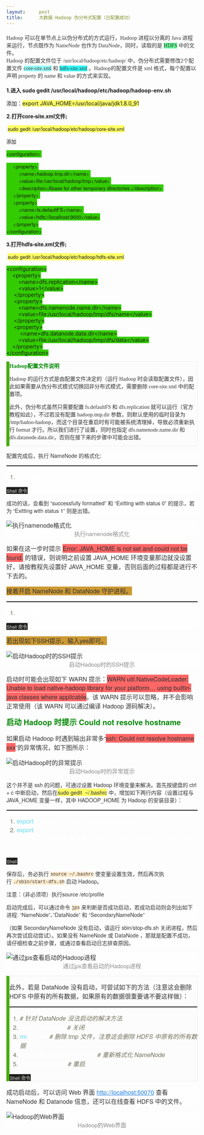 ```yaml
---
layout:     post
title:      大数据-Hadoop 伪分布式配置（已配置成功）
---
```

<div id="article_content" class="article_content clearfix csdn-tracking-statistics" data-pid="blog" data-mod="popu_307" data-dsm="post">
								            <link rel="stylesheet" href="https://csdnimg.cn/release/phoenix/template/css/ck_htmledit_views-f76675cdea.css">
						<div class="htmledit_views" id="content_views">
                
<p></p>
<h4 style="color:rgb(51,51,51);"><span style="font-weight:normal;"><span style="font-family:SimSun;font-size:14px;"><span style="background-color:rgb(254,254,254);">Hadoop 可以在单节点上以伪分布式的方式运行，Hadoop 进程以分离的 Java 进程来运行，节点既作为 NameNode
 也作为 DataNode，同时，读取的是 </span><span style="background-color:rgb(102,255,153);">HDFS</span><span style="background-color:rgb(254,254,254);"> 中的文件。</span><br></span><span style="font-size:14px;"><span style="font-family:SimSun;"><span style="background-color:rgb(254,254,254);">Hadoop 的配置文件位于 /usr/local/hadoop/etc/hadoop/ 中，伪分布式需要修改2个配置文件 </span><span style="background-color:rgb(153,255,255);">core-site.xml</span><span style="background-color:rgb(254,254,254);"> 和 </span><span style="background-color:rgb(51,255,255);">hdfs-site.xml</span><span style="background-color:rgb(254,254,254);"> 。Hadoop的配置文件是
 xml 格式，每个配置以声明 property 的 name 和 value 的方式来实现</span></span><span style="font-family:SimHei;background-color:rgb(254,254,254);">。</span></span></span></h4>
<p></p>
<p><span style="font-size:14px;"><strong>1.进入 sudo gedit /usr/local/hadoop/etc/hadoop/hadoop-env.sh</strong></span></p>
<p>添加：<span style="background-color:rgb(255,255,102);">export JAVA_HOME=/usr/local/java/jdk1.8.0_91</span></p>
<p><span style="font-size:14px;"><strong>2.<span style="font-family:'Helvetica Neue', Helvetica, Arial, sans-serif;background-color:rgb(245,245,245);">打开core-site.xml文件;</span></strong></span></p>
<p><span style="font-family:'Helvetica Neue', Helvetica, Arial, sans-serif;font-size:13px;background-color:rgb(245,245,245);"> </span><span style="font-family:'Helvetica Neue', Helvetica, Arial, sans-serif;font-size:13px;"><span style="background-color:rgb(255,255,102);">sudo
 gedit /usr/local/hadoop/etc/hadoop/<span style="font-family:'Helvetica Neue', Helvetica, Arial, sans-serif;font-size:13px;">core-site.xml</span></span><br></span></p>
<p><span style="font-family:'Helvetica Neue', Helvetica, Arial, sans-serif;font-size:13px;background-color:rgb(245,245,245);"><span style="font-family:'Helvetica Neue', Helvetica, Arial, sans-serif;font-size:13px;background-color:rgb(245,245,245);">添加</span></span></p>
<p><span style="font-family:'Helvetica Neue', Helvetica, Arial, sans-serif;font-size:13px;background-color:rgb(51,204,0);">&lt;configuration&gt; </span></p>
<p><span style="font-family:'Helvetica Neue', Helvetica, Arial, sans-serif;font-size:13px;"><span style="font-family:'Helvetica Neue', Helvetica, Arial, sans-serif;font-size:13px;"><span style="background-color:rgb(51,204,0);">     &lt;property&gt; <br>
         &lt;name&gt;hadoop.tmp.dir&lt;/name&gt; <br>
         &lt;value&gt;file:/usr/local/hadoop/tmp&lt;/value&gt; <br>
         &lt;description&gt;Abase for other temporary directories.&lt;/description&gt; <br>
     &lt;/property&gt; <br>
     &lt;property&gt;<br>
         &lt;name&gt;fs.defaultFS&lt;/name&gt; <br>
         &lt;value&gt;hdfs://localhost:9000&lt;/value&gt;<br>
     &lt;/property&gt;<br>
&lt;/configuration&gt;</span><br></span></span></p>
<p><span style="font-family:'Helvetica Neue', Helvetica, Arial, sans-serif;"><span style="font-family:'Helvetica Neue', Helvetica, Arial, sans-serif;"><span style="background-color:rgb(245,245,245);"><strong><span style="font-size:14px;">3.打开hdfs-site.xml文件;</span></strong></span></span></span></p>
<p style="font-size:13px;"><span style="background-color:rgb(245,245,245);font-family:'Helvetica Neue', Helvetica, Arial, sans-serif;font-size:13px;"> </span><span style="font-family:'Helvetica Neue', Helvetica, Arial, sans-serif;font-size:13px;background-color:rgb(255,255,102);">sudo
 gedit /usr/local/hadoop/etc/hadoop/hdfs-site.xml</span></p>
<p><span style="background-color:rgb(51,204,0);">&lt;configuration&gt;<br>
    &lt;property&gt;<br>
        &lt;name&gt;dfs.replication&lt;/name&gt;<br>
        &lt;value&gt;1&lt;/value&gt;<br>
     &lt;/property&gt;<br>
     &lt;property&gt;<br>
        &lt;name&gt;dfs.namenode.name.dir&lt;/name&gt;<br>
        &lt;value&gt;file:/usr/local/hadoop/tmp/dfs/name&lt;/value&gt;<br>
     &lt;/property&gt;<br>
     &lt;property&gt;<br>
         &lt;name&gt;dfs.datanode.data.dir&lt;/name&gt;<br>
        &lt;value&gt;file:/usr/local/hadoop/tmp/dfs/data&lt;/value&gt;<br>
    &lt;/property&gt;<br>
&lt;/configuration&gt;</span><br></p>
<p></p>
<div class="callout callout-note" style="border-width:1px 1px 1px 8px;border-style:solid;border-color:rgb(238,238,238) rgb(238,238,238) rgb(238,238,238) rgb(71,173,9);background:rgb(252,252,252);color:rgb(51,51,51);">
<span class="callout-title" style="font-weight:bold;color:rgb(0,136,0);"><span style="font-family:SimHei;font-size:14px;">Hadoop配置文件说明</span></span>
<p></p>
<p><span style="font-family:SimHei;font-size:14px;">Hadoop 的运行方式是由配置文件决定的（运行 Hadoop 时会读取配置文件），因此如果需要从伪分布式模式切换回非分布式模式，需要删除 core-site.xml 中的配置项。</span></p>
<p><span style="font-family:SimHei;font-size:14px;">此外，伪分布式虽然只需要配置 fs.defaultFS 和 dfs.replication 就可以运行（官方教程如此），不过若没有配置 hadoop.tmp.dir 参数，则默认使用的临时目录为 /tmp/hadoo-hadoop，而这个目录在重启时有可能被系统清理掉，导致必须重新执行 format 才行。所以我们进行了设置，同时也指定
 dfs.namenode.name.dir 和 dfs.datanode.data.dir，否则在接下来的步骤中可能会出错。</span></p>
</div>
<p></p>
<p style="color:rgb(51,51,51);font-family:'Helvetica Neue', Helvetica, Arial, sans-serif;background-color:rgb(254,254,254);">
<span style="font-size:14px;">配置完成后，执行 NameNode 的格式化:</span></p>
<div class="code-pretty-container" style="color:rgb(51,51,51);font-family:'Helvetica Neue', Helvetica, Arial, sans-serif;font-size:16px;background-color:rgb(254,254,254);">
<pre class="prettyprint linenums lang-bash prettyprinted" style="overflow:auto;font-family:consolas, menlo, courier, monospace;line-height:20px;background-color:rgb(39,40,34);border:1px solid rgb(11,12,10);"></pre><ol class="linenums" style="color:rgb(117,113,94);list-style-position:inside !important;"><li class="L0" style="list-style:decimal;"><span class="pln" style="color:rgb(255,255,255);">./bin/hdfs namenode -format</span></li></ol>
<div class="code-pretty-toolbar" style="font-size:12px;color:rgb(221,221,221);">
<span class="title" style="display:inline-block;vertical-align:top;background-color:rgb(30,31,26);border-top:1px solid rgb(11,12,10);border-right:1px solid rgb(11,12,10);border-left:1px solid rgb(11,12,10);border-bottom:none;">Shell
 命令</span><a title="复制代码" class="tool clipboard" style="background:0px 0px;color:rgb(119,119,119);display:inline-block;vertical-align:top;font-size:16px;width:24px;"><span class="fa fa-files-o"></span></a><a title="查看纯文本代码" class="tool view-source" style="background:0px 0px;color:rgb(119,119,119);display:inline-block;vertical-align:top;font-size:16px;width:24px;"><span class="fa fa-code"></span></a><span class="msg" style="display:inline-block;vertical-align:top;color:rgb(39,40,34);line-height:28px;margin-left:10px;"></span></div>
</div>
<p style="color:rgb(51,51,51);font-family:'Helvetica Neue', Helvetica, Arial, sans-serif;background-color:rgb(254,254,254);">
<span style="font-size:14px;">成功的话，会看到 “successfully formatted” 和 “Exitting with status 0” 的提示，若为 “Exitting with status 1” 则是出错。</span></p>
<p style="color:rgb(51,51,51);font-family:'Helvetica Neue', Helvetica, Arial, sans-serif;font-size:16px;background-color:rgb(254,254,254);">
<img src="http://cdn.powerxing.com/imgs/install-hadoop-14-namenode-format.png" alt="执行namenode格式化" style="border:0px;vertical-align:middle;display:block;"><span class="img-caption" style="display:block;text-align:center;font-size:15px;color:rgb(141,141,141);">执行namenode格式化</span></p>
<p style="color:rgb(51,51,51);font-family:'Helvetica Neue', Helvetica, Arial, sans-serif;font-size:16px;">
<span style="background-color:rgb(254,254,254);">如果在这一步时提示 </span><span style="background-color:rgb(255,102,102);">Error: JAVA_HOME is not set and could not be found.</span><span style="background-color:rgb(254,254,254);"> 的错误，则说明之前设置 JAVA_HOME 环境变量那边就没设置好，请按教程先设置好
 JAVA_HOME 变量，否则后面的过程都是进行不下去的。</span></p>
<p style="color:rgb(51,51,51);font-family:'Helvetica Neue', Helvetica, Arial, sans-serif;font-size:16px;">
<span style="background-color:rgb(204,153,51);">接着开启 NameNode 和 DataNode 守护进程。</span></p>
<div class="code-pretty-container" style="color:rgb(51,51,51);font-family:'Helvetica Neue', Helvetica, Arial, sans-serif;font-size:16px;background-color:rgb(254,254,254);">
<pre class="prettyprint linenums lang-bash prettyprinted" style="overflow:auto;font-family:consolas, menlo, courier, monospace;line-height:20px;background-color:rgb(39,40,34);border:1px solid rgb(11,12,10);"></pre><ol class="linenums" style="color:rgb(117,113,94);list-style-position:inside !important;"><li class="L0" style="list-style:decimal;"><span class="pln" style="color:rgb(255,255,255);">./sbin/start-dfs.sh</span></li></ol>
<div class="code-pretty-toolbar" style="font-size:12px;color:rgb(221,221,221);">
<span class="title" style="display:inline-block;vertical-align:top;background-color:rgb(30,31,26);border-top:1px solid rgb(11,12,10);border-right:1px solid rgb(11,12,10);border-left:1px solid rgb(11,12,10);border-bottom:none;">Shell
 命令</span><a title="复制代码" class="tool clipboard" style="background:0px 0px;color:rgb(119,119,119);display:inline-block;vertical-align:top;font-size:16px;width:24px;"><span class="fa fa-files-o"></span></a><a title="查看纯文本代码" class="tool view-source" style="background:0px 0px;color:rgb(119,119,119);display:inline-block;vertical-align:top;font-size:16px;width:24px;"><span class="fa fa-code"></span></a><span class="msg" style="display:inline-block;vertical-align:top;color:rgb(39,40,34);line-height:28px;margin-left:10px;"></span></div>
</div>
<p style="color:rgb(51,51,51);font-family:'Helvetica Neue', Helvetica, Arial, sans-serif;font-size:16px;">
<span style="background-color:rgb(204,153,51);">若出现如下SSH提示，输入yes即可。</span></p>
<p style="color:rgb(51,51,51);font-family:'Helvetica Neue', Helvetica, Arial, sans-serif;font-size:16px;background-color:rgb(254,254,254);">
<img src="http://cdn.powerxing.com/imgs/install-hadoop-15-ssh-continue.png" alt="启动Hadoop时的SSH提示" style="border:0px;vertical-align:middle;display:block;"><span class="img-caption" style="display:block;text-align:center;font-size:15px;color:rgb(141,141,141);">启动Hadoop时的SSH提示</span></p>
<p style="color:rgb(51,51,51);font-family:'Helvetica Neue', Helvetica, Arial, sans-serif;font-size:16px;">
<span style="background-color:rgb(254,254,254);">启动时可能会出现如下 WARN 提示：</span><span style="background-color:rgb(255,102,102);">WARN util.NativeCodeLoader: Unable to load native-hadoop library for your platform… using builtin-java classes where applicable</span><span style="background-color:rgb(254,254,254);">。</span><span style="background-color:rgb(254,254,254);">该
 WARN 提示可以忽略，并不会影响正常使用</span><span style="background-color:rgb(254,254,254);">（该 WARN 可以通过编译 Hadoop 源码解决）。</span></p>
<span class="callout-title" style="font-weight:bold;font-size:20px;color:rgb(0,136,0);font-family:'Helvetica Neue', Helvetica, Arial, sans-serif;">启动 Hadoop 时提示 Could not resolve hostname</span>
<p style="color:rgb(51,51,51);font-family:'Helvetica Neue', Helvetica, Arial, sans-serif;font-size:16px;">
</p>
<p style="color:rgb(51,51,51);font-family:'Helvetica Neue', Helvetica, Arial, sans-serif;font-size:16px;">
如果启动 Hadoop 时遇到输出非常多“<span style="background-color:rgb(255,102,102);">ssh: Could not resolve hostname xxx</span>”的异常情况，如下图所示：</p>
<p style="color:rgb(51,51,51);font-family:'Helvetica Neue', Helvetica, Arial, sans-serif;font-size:16px;">
<img src="http://cdn.powerxing.com/imgs/install-hadoop-15-resolve-hostname.png" alt="启动Hadoop时的异常提示" style="border:0px;vertical-align:middle;display:block;"><span class="img-caption" style="display:block;text-align:center;font-size:15px;color:rgb(141,141,141);">启动Hadoop时的异常提示</span></p>
<p style="color:rgb(51,51,51);font-family:'Helvetica Neue', Helvetica, Arial, sans-serif;">
<span style="font-size:14px;">这个并不是 ssh 的问题，可通过设置 Hadoop 环境变量来解决。首先按键盘的 <span>ctrl + c</span> 中断启动，然后在<span style="background-color:rgb(255,255,102);">sudo gedit  ~/.bashrc</span> 中，增加如下两行内容（设置过程与 JAVA_HOME 变量一样，其中 HADOOP_HOME 为 Hadoop 的安装目录）：</span></p>
<div class="code-pretty-container" style="color:rgb(51,51,51);font-family:'Helvetica Neue', Helvetica, Arial, sans-serif;font-size:16px;">
<pre class="prettyprint linenums lang-shell prettyprinted" style="overflow:auto;font-family:consolas, menlo, courier, monospace;line-height:20px;background-color:rgb(39,40,34);border:1px solid rgb(11,12,10);"></pre><ol class="linenums" style="color:rgb(117,113,94);list-style-position:inside !important;"><li class="L0" style="list-style:decimal;"><span class="kwd" style="color:rgb(102,217,239);">export </span><span class="pln" style="color:rgb(255,255,255);">HADOOP_HOME=/usr/local/hadoop</span></li><li class="L1" style="list-style:decimal;"><span class="kwd" style="color:rgb(102,217,239);">export </span><span class="pln" style="color:rgb(255,255,255);">HADOOP_COMMON_LIB_NATIVE_DIR=$HADOOP_HOME/lib/native</span></li></ol>
<div class="code-pretty-toolbar" style="font-size:12px;color:rgb(221,221,221);">
<span class="title" style="display:inline-block;vertical-align:top;background-color:rgb(30,31,26);border-top:1px solid rgb(11,12,10);border-right:1px solid rgb(11,12,10);border-left:1px solid rgb(11,12,10);border-bottom:none;">Shell</span><a title="复制代码" class="tool clipboard" style="background:0px 0px;color:rgb(119,119,119);display:inline-block;vertical-align:top;font-size:16px;width:24px;"><span class="fa fa-files-o"></span></a><a title="查看纯文本代码" class="tool view-source" style="background:0px 0px;color:rgb(119,119,119);display:inline-block;vertical-align:top;font-size:16px;width:24px;"><span class="fa fa-code"></span></a><span class="msg" style="display:inline-block;vertical-align:top;color:rgb(39,40,34);line-height:28px;margin-left:10px;"></span></div>
</div>
<p style="color:rgb(51,51,51);font-family:'Helvetica Neue', Helvetica, Arial, sans-serif;">
<span style="font-size:14px;">保存后，务必执行 <code style="font-family:Menlo, Monaco, Consolas, 'Courier New', monospace;background-color:rgb(254,233,204);vertical-align:middle;">source ~/.bashrc</code> 使变量设置生效，然后再次执行 <code style="font-family:Menlo, Monaco, Consolas, 'Courier New', monospace;background-color:rgb(254,233,204);vertical-align:middle;">./sbin/start-dfs.sh</code> 启动
 Hadoop。</span></p>
<p style="color:rgb(51,51,51);font-family:'Helvetica Neue', Helvetica, Arial, sans-serif;">
<span style="font-size:14px;">注意：（非必须项）执行source /etc/profile</span></p>
<p style="color:rgb(51,51,51);font-family:'Helvetica Neue', Helvetica, Arial, sans-serif;">
</p>
<p style="color:rgb(51,51,51);font-family:'Helvetica Neue', Helvetica, Arial, sans-serif;background-color:rgb(254,254,254);">
<span style="font-size:14px;">启动完成后，可以通过命令 <code style="font-family:Menlo, Monaco, Consolas, 'Courier New', monospace;background-color:rgb(254,233,204);vertical-align:middle;">jps</code> 来判断是否成功启动，若成功启动则会列出如下进程: “NameNode”、”DataNode” 和 “SecondaryNameNode”</span></p>
<p style="color:rgb(51,51,51);font-family:'Helvetica Neue', Helvetica, Arial, sans-serif;background-color:rgb(254,254,254);">
<span style="font-size:14px;">（如果 SecondaryNameNode 没有启动，请运行 sbin/stop-dfs.sh 关闭进程，然后再次尝试启动尝试）。如果没有 NameNode 或 DataNode ，那就是配置不成功，请仔细检查之前步骤，或通过查看启动日志排查原因。</span></p>
<p style="font-size:16px;color:rgb(51,51,51);font-family:'Helvetica Neue', Helvetica, Arial, sans-serif;background-color:rgb(254,254,254);">
<img src="http://cdn.powerxing.com/imgs/install-hadoop-16-jps.png" alt="通过jps查看启动的Hadoop进程" style="border:0px;vertical-align:middle;display:block;"><span class="img-caption" style="display:block;text-align:center;font-size:15px;color:rgb(141,141,141);">通过jps查看启动的Hadoop进程</span></p>
<div class="callout callout-tips" style="font-size:16px;border-width:1px 1px 1px 8px;border-style:solid;border-color:rgb(238,238,238) rgb(238,238,238) rgb(238,238,238) rgb(71,173,9);background:rgb(252,252,252);color:rgb(51,51,51);font-family:'Helvetica Neue', Helvetica, Arial, sans-serif;">
<p>此外，<span>若是 DataNode 没有启动</span>，可尝试如下的方法（注意这会删除 HDFS 中原有的所有数据，如果原有的数据很重要请不要这样做）：</p>
<div class="code-pretty-container">
<pre class="prettyprint linenums lang-bash prettyprinted" style="overflow:auto;font-family:consolas, menlo, courier, monospace;line-height:20px;background-color:rgb(39,40,34);border:1px solid rgb(11,12,10);"></pre><ol class="linenums" style="color:rgb(117,113,94);list-style-position:inside !important;"><li class="L0" style="list-style:decimal;"><span class="com" style="font-style:italic;"># 针对 DataNode 没法启动的解决方法</span></li><li class="L1" style="list-style:decimal;"><span class="pln" style="color:rgb(255,255,255);">./sbin/stop-dfs.sh   </span><span class="com" style="font-style:italic;"># 关闭</span></li><li class="L2" style="list-style:decimal;"><span class="kwd" style="color:rgb(102,217,239);">rm </span><span class="pln" style="color:rgb(255,255,255);">-r ./tmp     </span><span class="com" style="font-style:italic;"># 删除 tmp 文件，注意这会删除 HDFS 中原有的所有数据</span></li><li class="L3" style="list-style:decimal;"><span class="pln" style="color:rgb(255,255,255);">./bin/hdfs namenode -format   </span><span class="com" style="font-style:italic;"># 重新格式化 NameNode</span></li><li class="L4" style="list-style:decimal;"><span class="pln" style="color:rgb(255,255,255);">./sbin/start-dfs.sh  </span><span class="com" style="font-style:italic;"># 重启</span></li></ol>
<div class="code-pretty-toolbar" style="font-size:12px;color:rgb(221,221,221);">
<span class="title" style="display:inline-block;vertical-align:top;background-color:rgb(30,31,26);border-top:1px solid rgb(11,12,10);border-right:1px solid rgb(11,12,10);border-left:1px solid rgb(11,12,10);border-bottom:none;">Shell
 命令</span><a title="复制代码" class="tool clipboard" style="background:0px 0px;color:rgb(119,119,119);display:inline-block;vertical-align:top;font-size:16px;width:24px;"><span class="fa fa-files-o"></span></a><a title="查看纯文本代码" class="tool view-source" style="background:0px 0px;color:rgb(119,119,119);display:inline-block;vertical-align:top;font-size:16px;width:24px;"><span class="fa fa-code"></span></a><span class="msg" style="display:inline-block;vertical-align:top;color:rgb(39,40,34);line-height:28px;margin-left:10px;"></span></div>
</div>
</div>
<p style="font-size:16px;color:rgb(51,51,51);font-family:'Helvetica Neue', Helvetica, Arial, sans-serif;background-color:rgb(254,254,254);">
成功启动后，可以访问 Web 界面 <a href="http://localhost:50070/" rel="nofollow" style="background:0px 0px;color:rgb(32,128,223);">http://localhost:50070</a> 查看 NameNode 和 Datanode 信息，还可以在线查看 HDFS 中的文件。</p>
<p style="font-size:16px;color:rgb(51,51,51);font-family:'Helvetica Neue', Helvetica, Arial, sans-serif;background-color:rgb(254,254,254);">
<img src="http://cdn.powerxing.com/imgs/install-hadoop-17-web-ui.png" alt="Hadoop的Web界面" style="border:0px;vertical-align:middle;display:block;"><span class="img-caption" style="display:block;text-align:center;font-size:15px;color:rgb(141,141,141);">Hadoop的Web界面</span></p>
<br><br>            </div>
                </div>